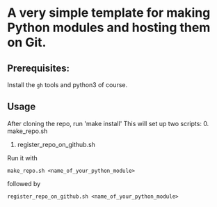 # A very simple template for making Python modules and hosting them on Git.

## Prerequisites:
Install the `gh` tools and python3 of course.


## Usage

After cloning the repo, run 'make install'
This will set up two scripts:
0. make_repo.sh
1. register_repo_on_github.sh

Run it with
```{bash}
make_repo.sh <name_of_your_python_module>
```
followed by
```{bash}
register_repo_on_github.sh <name_of_your_python_module>
```

